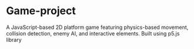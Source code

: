 # Game-project
A JavaScript-based 2D platform game featuring physics-based movement, collision detection, enemy AI, and interactive elements. Built using p5.js library
